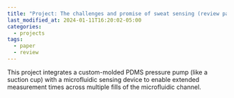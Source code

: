 ```yaml
---
title: "Project: The challenges and promise of sweat sensing (review paper)"
last_modified_at: 2024-01-11T16:20:02-05:00
categories:
  - projects
tags:
  - paper
  - review
---
```


This project integrates a custom-molded PDMS pressure pump (like a suction cup) with a microfluidic sensing device to enable extended measurement times across multiple fills of the microfluidic channel. 